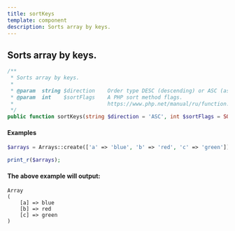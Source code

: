```yaml
---
title: sortKeys
template: component
description: Sorts array by keys.
---
```


<h2 class="font-normal text-lg">
Sorts array by keys.
</h2>

```php
/**
 * Sorts array by keys.
 *
 * @param  string $direction    Order type DESC (descending) or ASC (ascending)
 * @param  int    $sortFlags    A PHP sort method flags.
 *                              https://www.php.net/manual/ru/function.sort.php
 */
public function sortKeys(string $direction = 'ASC', int $sortFlags = SORT_REGULAR): self
```

#### Examples

```php
$arrays = Arrays::create(['a' => 'blue', 'b' => 'red', 'c' => 'green'])->sortKeys()->toArray()

print_r($arrays);
```

#### The above example will output:

```text
Array
(
    [a] => blue
    [b] => red
    [c] => green
)
```
